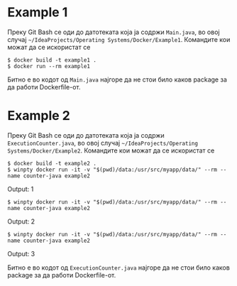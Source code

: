 # Example 1

Преку Git Bash се оди до датотеката која ја содржи `Main.java`, во овој случај
`~/IdeaProjects/Operating Systems/Docker/Example1`.
Командите кои можат да се искористат се

```
$ docker build -t example1 .
$ docker run --rm example1
```

Битно е во кодот од `Main.java` најгоре да не стои било каков package за да работи Dockerfile-от.


# Example 2

Преку Git Bash се оди до датотеката која ја содржи `ExecutionCounter.java`, во овој случај
`~/IdeaProjects/Operating Systems/Docker/Example2`.
Командите кои можат да се искористат се

```
$ docker build -t example2 .
$ winpty docker run -it -v "$(pwd)/data:/usr/src/myapp/data/" --rm --name counter-java example2
```
Output: 1

```
$ winpty docker run -it -v "$(pwd)/data:/usr/src/myapp/data/" --rm --name counter-java example2
```
Output: 2

```
$ winpty docker run -it -v "$(pwd)/data:/usr/src/myapp/data/" --rm --name counter-java example2
```
Output: 3

Битно е во кодот од `ExecutionCounter.java` најгоре да не стои било каков package за да работи Dockerfile-от.
